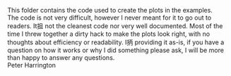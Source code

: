 This folder contains the code used to create the plots in the examples.  
The code is not very difficult, however I never meant for it to go out to readers. 
 It抯 not the cleanest code nor very well documented.  Most of the time I threw 
together a dirty hack to make the plots look right, with no thoughts about 
efficiency or readability.   I抦 providing it as-is, if you have a question on 
how it works or why I did something please ask, I will be more than happy to answer 
any questions.  
Peter Harrington

